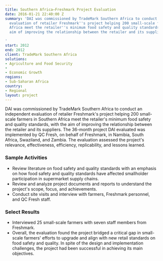 ```yaml
---
title: Southern Africa—Freshmark Project Evaluation
date: 2016-01-21 22:40:00 Z
summary: 'DAI was commissioned by TradeMark Southern Africa to conduct an independent
  evaluation of retailer Freshmark''s project helping 200 small-scale farmers in Southern
  Africa meet the retailer''s minimum food safety and quality standards, with the
  aim of improving the relationship between the retailer and its suppliers.

'
start: 2012
end: 2012
client: TradeMark Southern Africa
solutions:
- Agriculture and Food Security
- 
- Economic Growth
regions:
- Sub-Saharan Africa
country:
- Regional
layout: project
---
```


DAI was commissioned by TradeMark Southern Africa to conduct an independent evaluation of retailer Freshmark's project helping 200 small-scale farmers in Southern Africa meet the retailer's minimum food safety and quality standards, with the aim of improving the relationship between the retailer and its suppliers. The 36-month project DAI evaluated was implemented by QC Fresh, on behalf of Freshmark, in Namibia, South Africa, Swaziland, and Zambia. The evaluation assessed the project's relevance, effectiveness, efficiency, replicability, and lessons learned.

###  Sample Activities

* Review literature on food safety and quality standards with an emphasis on how food safety and quality standards have affected smallholder participation in supermarket supply chains.
* Review and analyze project documents and reports to understand the project's scope, focus, and achievements.
* Conduct site visits and interview with farmers, Freshmark personnel, and QC Fresh staff.

###  Select Results

* Interviewed 25 small-scale farmers with seven staff members from Freshmark.
* Overall, the evaluation found the project bridged a critical gap in small-scale farmers' efforts to upgrade and align with new retail standards on food safety and quality. In spite of the design and implementation challenges, the project had been successful in achieving its main objectives.
